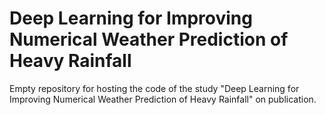 # Deep Learning for Improving Numerical Weather Prediction of Heavy Rainfall
Empty repository for hosting the code of the study "Deep Learning for Improving Numerical Weather Prediction of Heavy Rainfall" on publication.

